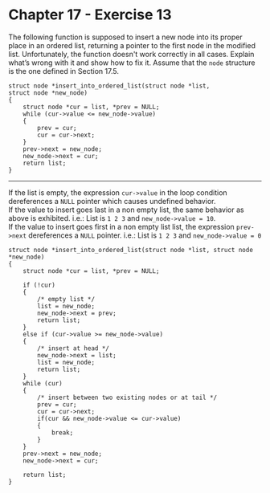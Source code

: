 # Chapter 17 - Exercise 13

The following function is supposed to insert a new node into its proper place in an ordered list, returning a pointer to the first node in the modified list. Unfortunately, the function doesn't work correctly in all cases. Explain what’s wrong with it and show how to fix it. Assume that the `node` structure is the one defined in Section 17.5.  

```
struct node *insert_into_ordered_list(struct node *list,
struct node *new_node)
{
    struct node *cur = list, *prev = NULL;
    while (cur->value <= new_node->value)
    {
        prev = cur;
        cur = cur->next;
    }
    prev->next = new_node;
    new_node->next = cur;
    return list;
}
```
---

If the list is empty, the expression `cur->value` in the loop condition dereferences a `NULL` pointer which causes undefined behavior.  
If the value to insert goes last in a non empty list, the same behavior as above is exhibited. i.e.: List is `1 2 3` and `new_node->value = 10`.  
If the value to insert goes first in a non empty list list, the expression `prev->next` dereferences a `NULL` pointer. i.e.: List is `1 2 3` and `new_node->value = 0`  

```
struct node *insert_into_ordered_list(struct node *list, struct node *new_node)
{
    struct node *cur = list, *prev = NULL;

    if (!cur)
    {
        /* empty list */
        list = new_node;
        new_node->next = prev;
        return list;
    }
    else if (cur->value >= new_node->value)
    {
        /* insert at head */
        new_node->next = list;
        list = new_node;
        return list;
    }
    while (cur)
    {
        /* insert between two existing nodes or at tail */
        prev = cur;
        cur = cur->next;
        if(cur && new_node->value <= cur->value) 
        {
            break;
        }
    }
    prev->next = new_node;
    new_node->next = cur;

    return list;
}
```
